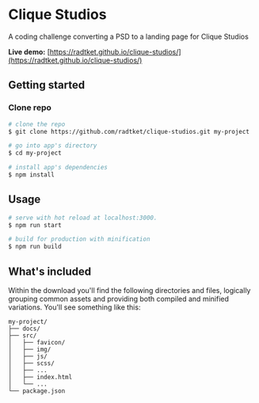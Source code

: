 # Clique Studios

A coding challenge converting a PSD to a landing page for Clique Studios

**Live demo:** [https://radtket.github.io/clique-studios/](https://radtket.github.io/clique-studios/)

## Getting started

### Clone repo

```bash
# clone the repo
$ git clone https://github.com/radtket/clique-studios.git my-project

# go into app's directory
$ cd my-project

# install app's dependencies
$ npm install
```

## Usage

```bash
# serve with hot reload at localhost:3000.
$ npm run start

# build for production with minification
$ npm run build
```

## What's included

Within the download you'll find the following directories and files, logically grouping common assets and providing both compiled and minified variations. You'll see something like this:

```code
my-project/
├── docs/
├── src/
│   ├── favicon/
│   ├── img/
│   ├── js/
│   ├── scss/
│   ├── ...
│   ├── index.html
│   └── ...
└── package.json
```
